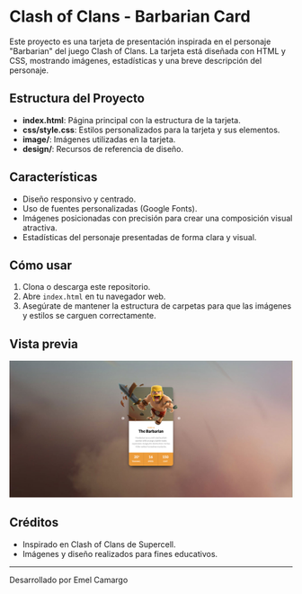 # Clash of Clans - Barbarian Card

Este proyecto es una tarjeta de presentación inspirada en el personaje "Barbarian" del juego Clash of Clans. La tarjeta está diseñada con HTML y CSS, mostrando imágenes, estadísticas y una breve descripción del personaje.

## Estructura del Proyecto

- **index.html**: Página principal con la estructura de la tarjeta.
- **css/style.css**: Estilos personalizados para la tarjeta y sus elementos.
- **image/**: Imágenes utilizadas en la tarjeta.
- **design/**: Recursos de referencia de diseño.

## Características

- Diseño responsivo y centrado.
- Uso de fuentes personalizadas (Google Fonts).
- Imágenes posicionadas con precisión para crear una composición visual atractiva.
- Estadísticas del personaje presentadas de forma clara y visual.

## Cómo usar

1. Clona o descarga este repositorio.
2. Abre `index.html` en tu navegador web.
3. Asegúrate de mantener la estructura de carpetas para que las imágenes y estilos se carguen correctamente.

## Vista previa

![Vista previa de la tarjeta](design/barbaro-ref.png)

## Créditos

- Inspirado en Clash of Clans de Supercell.
- Imágenes y diseño realizados para fines educativos.

---
Desarrollado por Emel Camargo